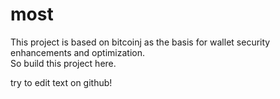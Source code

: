 # most
This project is based on bitcoinj as the basis for wallet security enhancements and optimization.	
So build this project here.

try to edit text on github!
